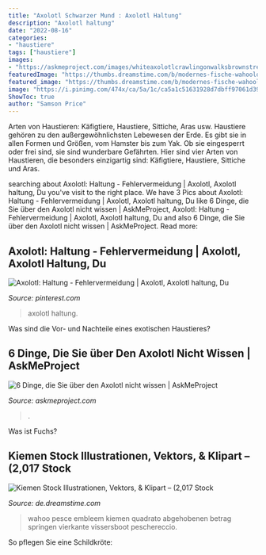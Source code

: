 ```yaml
---
title: "Axolotl Schwarzer Mund : Axolotl Haltung"
description: "Axolotl haltung"
date: "2022-08-16"
categories:
- "haustiere"
tags: ["haustiere"]
images:
- "https://askmeproject.com/images/whiteaxolotlcrawlingonwalksbrownstreaksonface-jpg.jpg"
featuredImage: "https://thumbs.dreamstime.com/b/modernes-fische-wahoologo-auch-im-corel-abgehobenen-betrag-dieses-ist-ein-dateiformat-das-zu-jeder-mã¶glicher-grã¶ãÿe-eingestuft-141357568.jpg"
featured_image: "https://thumbs.dreamstime.com/b/modernes-fische-wahoologo-auch-im-corel-abgehobenen-betrag-dieses-ist-ein-dateiformat-das-zu-jeder-mã¶glicher-grã¶ãÿe-eingestuft-141357568.jpg"
image: "https://i.pinimg.com/474x/ca/5a/1c/ca5a1c51631928d7dbff97061d391c54.jpg"
ShowToc: true
author: "Samson Price"
---
```



Arten von Haustieren: Käfigtiere, Haustiere, Sittiche, Aras usw.
Haustiere gehören zu den außergewöhnlichsten Lebewesen der Erde. Es gibt sie in allen Formen und Größen, vom Hamster bis zum Yak. Ob sie eingesperrt oder frei sind, sie sind wunderbare Gefährten. Hier sind vier Arten von Haustieren, die besonders einzigartig sind: Käfigtiere, Haustiere, Sittiche und Aras.

	

		
searching about Axolotl: Haltung - Fehlervermeidung | Axolotl, Axolotl haltung, Du you've visit to the right place. We have 3 Pics about Axolotl: Haltung - Fehlervermeidung | Axolotl, Axolotl haltung, Du like 6 Dinge, die Sie über den Axolotl nicht wissen | AskMeProject, Axolotl: Haltung - Fehlervermeidung | Axolotl, Axolotl haltung, Du and also 6 Dinge, die Sie über den Axolotl nicht wissen | AskMeProject. Read more:
		
    
## Axolotl: Haltung - Fehlervermeidung | Axolotl, Axolotl Haltung, Du

<img loading=lazy src="https://i.pinimg.com/474x/ca/5a/1c/ca5a1c51631928d7dbff97061d391c54.jpg" onerror="this.onerror=null;this.src='https://tse2.mm.bing.net/th?id=OIP.F0Kxt04AX0jDpH9iWOI4KgAAAA&amp;pid=15.1';" alt="Axolotl: Haltung - Fehlervermeidung | Axolotl, Axolotl haltung, Du">

_Source: pinterest.com_

>axolotl haltung. 

	

Was sind die Vor- und Nachteile eines exotischen Haustieres?

    
## 6 Dinge, Die Sie über Den Axolotl Nicht Wissen | AskMeProject

<img loading=lazy src="https://askmeproject.com/images/whiteaxolotlcrawlingonwalksbrownstreaksonface-jpg.jpg" onerror="this.onerror=null;this.src='https://tse4.mm.bing.net/th?id=OIP.7mxccngZcPU-mpNkuqtfEAAAAA&amp;pid=15.1';" alt="6 Dinge, die Sie über den Axolotl nicht wissen | AskMeProject">

_Source: askmeproject.com_

>. 

	

Was ist Fuchs?

    
## Kiemen Stock Illustrationen, Vektors, &amp; Klipart – (2,017 Stock

<img loading=lazy src="https://thumbs.dreamstime.com/b/modernes-fische-wahoologo-auch-im-corel-abgehobenen-betrag-dieses-ist-ein-dateiformat-das-zu-jeder-mã¶glicher-grã¶ãÿe-eingestuft-141357568.jpg" onerror="this.onerror=null;this.src='https://tse4.mm.bing.net/th?id=OIP.a4PSzKPOdl6PEf0hy11o5wHaHa&amp;pid=15.1';" alt="Kiemen Stock Illustrationen, Vektors, &amp; Klipart – (2,017 Stock">

_Source: de.dreamstime.com_

>wahoo pesce embleem kiemen quadrato abgehobenen betrag springen vierkante vissersboot peschereccio. 

	

So pflegen Sie eine Schildkröte:

